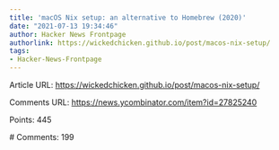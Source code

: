 ```yaml
---
title: 'macOS Nix setup: an alternative to Homebrew (2020)'
date: "2021-07-13 19:34:46"
author: Hacker News Frontpage
authorlink: https://wickedchicken.github.io/post/macos-nix-setup/
tags:
- Hacker-News-Frontpage
---
```


<p>Article URL: <a href="https://wickedchicken.github.io/post/macos-nix-setup/">https://wickedchicken.github.io/post/macos-nix-setup/</a></p>
<p>Comments URL: <a href="https://news.ycombinator.com/item?id=27825240">https://news.ycombinator.com/item?id=27825240</a></p>
<p>Points: 445</p>
<p># Comments: 199</p>
